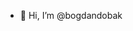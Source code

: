 - 👋 Hi, I’m @bogdandobak


<!---
bogdandobak/bogdandobak is a ✨ special ✨ repository because its `README.md` (this file) appears on your GitHub profile.
You can click the Preview link to take a look at your changes.
--->
